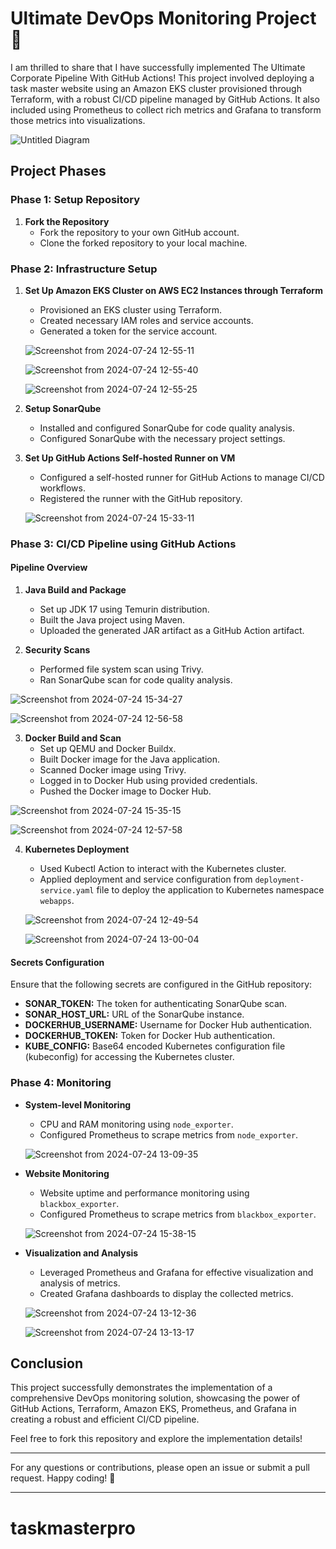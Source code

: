 # Ultimate DevOps Monitoring Project 🚀

I am thrilled to share that I have successfully implemented The Ultimate Corporate Pipeline With GitHub Actions! This project involved deploying a task master website using an Amazon EKS cluster provisioned through Terraform, with a robust CI/CD pipeline managed by GitHub Actions. It also included using Prometheus to collect rich metrics and Grafana to transform those metrics into visualizations.

![Untitled Diagram](https://github.com/user-attachments/assets/9daa162f-deca-4dd5-8899-0d7e5e204f6c)


## Project Phases

### Phase 1: Setup Repository
1. **Fork the Repository**
   - Fork the repository to your own GitHub account.
   - Clone the forked repository to your local machine.


### Phase 2: Infrastructure Setup
1. **Set Up Amazon EKS Cluster on AWS EC2 Instances through Terraform**
   - Provisioned an EKS cluster using Terraform.
   - Created necessary IAM roles and service accounts.
   - Generated a token for the service account.

   ![Screenshot from 2024-07-24 12-55-11](https://github.com/user-attachments/assets/58269144-7c5f-4d61-90d2-d20cd39fa827)

   ![Screenshot from 2024-07-24 12-55-40](https://github.com/user-attachments/assets/287f9336-da69-4c9f-8983-3ae183d9f28d)

   ![Screenshot from 2024-07-24 12-55-25](https://github.com/user-attachments/assets/6d89d23c-1f33-4dc5-b89c-a7c6c13be65f)



3. **Setup SonarQube**
   - Installed and configured SonarQube for code quality analysis.
   - Configured SonarQube with the necessary project settings.


4. **Set Up GitHub Actions Self-hosted Runner on VM**
   - Configured a self-hosted runner for GitHub Actions to manage CI/CD workflows.
   - Registered the runner with the GitHub repository.

   ![Screenshot from 2024-07-24 15-33-11](https://github.com/user-attachments/assets/17e5d306-d665-4d15-becc-b0b025e76594)


### Phase 3: CI/CD Pipeline using GitHub Actions
#### Pipeline Overview
1. **Java Build and Package**
   - Set up JDK 17 using Temurin distribution.
   - Built the Java project using Maven.
   - Uploaded the generated JAR artifact as a GitHub Action artifact.


2. **Security Scans**
   - Performed file system scan using Trivy.
   - Ran SonarQube scan for code quality analysis.

![Screenshot from 2024-07-24 15-34-27](https://github.com/user-attachments/assets/15bb5f3a-db80-428c-a906-8552764749b1)

![Screenshot from 2024-07-24 12-56-58](https://github.com/user-attachments/assets/69484172-028b-414d-80ba-434339404ff7)



3. **Docker Build and Scan**
   - Set up QEMU and Docker Buildx.
   - Built Docker image for the Java application.
   - Scanned Docker image using Trivy.
   - Logged in to Docker Hub using provided credentials.
   - Pushed the Docker image to Docker Hub.

![Screenshot from 2024-07-24 15-35-15](https://github.com/user-attachments/assets/a23e0bc1-f610-488a-9758-5db67fd7f2a7)

![Screenshot from 2024-07-24 12-57-58](https://github.com/user-attachments/assets/b2ff3335-8ab1-46bd-9732-5be317818fe0)




4. **Kubernetes Deployment**
   - Used Kubectl Action to interact with the Kubernetes cluster.
   - Applied deployment and service configuration from `deployment-service.yaml` file to deploy the application to Kubernetes namespace `webapps`.

   ![Screenshot from 2024-07-24 12-49-54](https://github.com/user-attachments/assets/43a9e3ab-61a6-4704-84ad-b2a6329341b0)

   ![Screenshot from 2024-07-24 13-00-04](https://github.com/user-attachments/assets/04916d28-c977-4895-9a46-ada2ccee5b7c)



#### Secrets Configuration
Ensure that the following secrets are configured in the GitHub repository:
- **SONAR_TOKEN:** The token for authenticating SonarQube scan.
- **SONAR_HOST_URL:** URL of the SonarQube instance.
- **DOCKERHUB_USERNAME:** Username for Docker Hub authentication.
- **DOCKERHUB_TOKEN:** Token for Docker Hub authentication.
- **KUBE_CONFIG:** Base64 encoded Kubernetes configuration file (kubeconfig) for accessing the Kubernetes cluster.

### Phase 4: Monitoring
- **System-level Monitoring**
  - CPU and RAM monitoring using `node_exporter`.
  - Configured Prometheus to scrape metrics from `node_exporter`.

  ![Screenshot from 2024-07-24 13-09-35](https://github.com/user-attachments/assets/a19fa3d3-bb53-481f-bc23-04180ff3f930)


- **Website Monitoring**
  - Website uptime and performance monitoring using `blackbox_exporter`.
  - Configured Prometheus to scrape metrics from `blackbox_exporter`.

   ![Screenshot from 2024-07-24 15-38-15](https://github.com/user-attachments/assets/7d003716-c861-4605-952b-c65267e325ea)


- **Visualization and Analysis**
  - Leveraged Prometheus and Grafana for effective visualization and analysis of metrics.
  - Created Grafana dashboards to display the collected metrics.

  ![Screenshot from 2024-07-24 13-12-36](https://github.com/user-attachments/assets/bc584181-490f-4ef4-af42-dc60f1a1d6e5)
  
  ![Screenshot from 2024-07-24 13-13-17](https://github.com/user-attachments/assets/bd923b88-cf82-4fe5-86df-bb35cd1eebd9)


## Conclusion
This project successfully demonstrates the implementation of a comprehensive DevOps monitoring solution, showcasing the power of GitHub Actions, Terraform, Amazon EKS, Prometheus, and Grafana in creating a robust and efficient CI/CD pipeline.

Feel free to fork this repository and explore the implementation details!

---

For any questions or contributions, please open an issue or submit a pull request. Happy coding! 🚀

---

# taskmasterpro

